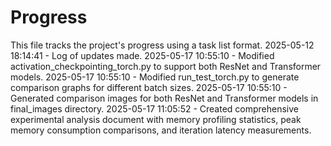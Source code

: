 # Progress

This file tracks the project's progress using a task list format.
2025-05-12 18:14:41 - Log of updates made.
2025-05-17 10:55:10 - Modified activation_checkpointing_torch.py to support both ResNet and Transformer models.
2025-05-17 10:55:10 - Modified run_test_torch.py to generate comparison graphs for different batch sizes.
2025-05-17 10:55:10 - Generated comparison images for both ResNet and Transformer models in final_images directory.
2025-05-17 11:05:52 - Created comprehensive experimental analysis document with memory profiling statistics, peak memory consumption comparisons, and iteration latency measurements.
